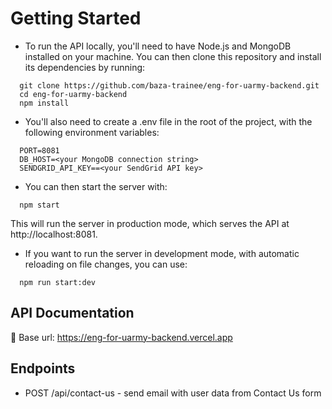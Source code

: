 # Getting Started

- To run the API locally, you'll need to have Node.js and MongoDB installed on your machine. You can then clone this repository and install its dependencies by running:

```
  git clone https://github.com/baza-trainee/eng-for-uarmy-backend.git
  cd eng-for-uarmy-backend
  npm install
```

- You'll also need to create a .env file in the root of the project, with the following environment variables:

```
  PORT=8081
  DB_HOST=<your MongoDB connection string>
  SENDGRID_API_KEY==<your SendGrid API key>
```

- You can then start the server with:

```
  npm start
```

This will run the server in production mode, which serves the API at http://localhost:8081.

- If you want to run the server in development mode, with automatic reloading on file changes, you can use:

```
  npm run start:dev
```

## API Documentation

🔗 Base url: https://eng-for-uarmy-backend.vercel.app

## Endpoints

- POST /api/contact-us - send email with user data from Contact Us form
